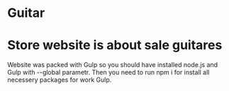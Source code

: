 # Guitar
<h1>Store website is about sale guitares</h1>

<p>Website was packed with Gulp so you should have installed node.js and Gulp with --global parametr. Then you need to run npm i for install all necessery packages for work Gulp.</p>
